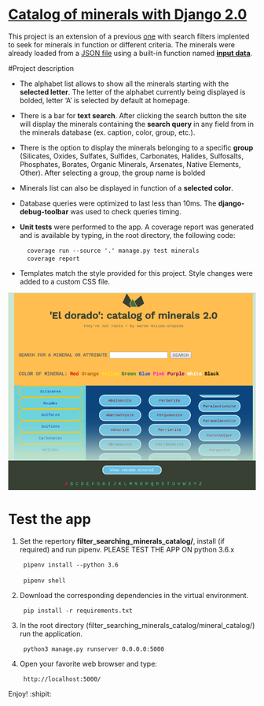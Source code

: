 # [Catalog of minerals with Django 2.0](http://AaronMillOro.pythonanywhere.com)

This project is an extension of a previous [one](https://github.com/AaronMillOro/Mineral_catalog_Django) with search filters implented to seek for minerals in function or different criteria. The minerals were already loaded from a [JSON file](https://github.com/AaronMillOro/filter_searching_minerals_catalog/tree/master/mineral_catalog/minerals/resources) using a built-in function named [**input data**](https://github.com/AaronMillOro/filter_searching_minerals_catalog/blob/master/mineral_catalog/minerals/management/commands/input_data.py). 

#Project description
* The alphabet list allows to show all the minerals starting with the **selected letter**. The letter of the alphabet currently being displayed is bolded, letter ‘A’ is selected by default at homepage.

* There is a bar for **text search**. After clicking the search button  the site will display the minerals containing the **search query** in any field from in the minerals database (ex. caption, color, group, etc.).

* There is the option to display the minerals belonging to a specific **group** (Silicates, Oxides, Sulfates, Sulfides, Carbonates, Halides, Sulfosalts, Phosphates, Borates, Organic Minerals, Arsenates, Native Elements, Other). After selecting a group, the group name is bolded

* Minerals list can also be displayed in function of a **selected color**.
   
* Database queries were optimized to last less than 10ms. The **django-debug-toolbar** was used to check queries timing.


* **Unit tests** were performed to the app. A coverage report was generated and is available by typing, in the root directory, the following code:

		coverage run --source '.' manage.py test minerals
		coverage report		

* Templates match the style provided for this project. Style changes were added to a custom CSS file. 

![Figure display](https://github.com/AaronMillOro/filter_searching_minerals_catalog/blob/master/mineral_catalog/minerals/resources/home_page.png)

# Test the app
1. Set the repertory **filter_searching_minerals_catalog/**, install (if required) and run pipenv. PLEASE TEST THE APP ON python 3.6.x

		pipenv install --python 3.6
		
		pipenv shell

2. Download the corresponding dependencies in the virtual environment. 

		pip install -r requirements.txt
		

3. In the root directory (filter_searching_minerals_catalog/mineral_catalog/) run the application.
		
		python3 manage.py runserver 0.0.0.0:5000

4. Open your favorite web browser and type:

		http://localhost:5000/



Enjoy! :shipit:
